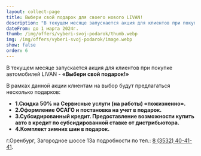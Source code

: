 ```yaml
---
layout: collect-page
title: Выбери свой подарок для своего нового LIVAN!
description: "В текущем месяце запускается акция для клиентов при покупке автомобилей LIVAN «Выбери свой подарок!»"
dateFrom: до 1 марта 2024г.
thumb: /img/offers/vyberi-svoj-podarok/thumb.webp
img: /img/offers/vyberi-svoj-podarok/image.webp
show: false
order: 6
---
```

В текущем месяце запускается акция для клиентов при покупке автомобилей LIVAN - **«Выбери свой подарок!»**

В рамках данной акции клиентам на выбор будут предлагаться несколько подарков:

+ **1.Скидка 50% на Сервисные услуги (на работы) «пожизненно».**
+ **2.Оформление ОСАГО и постановка на учет в подарок.**
+ **3.Субсидированный кредит. Предоставление возможности купить авто в кредит по субсидированной ставке от дистрибьютора.**
+ **4.Комплект зимних шин в подарок.**

г.Оренбург, Загородное шоссе 13а  подробности по тел.: [8 (3532) 40-41-41](tel:+73532404141).